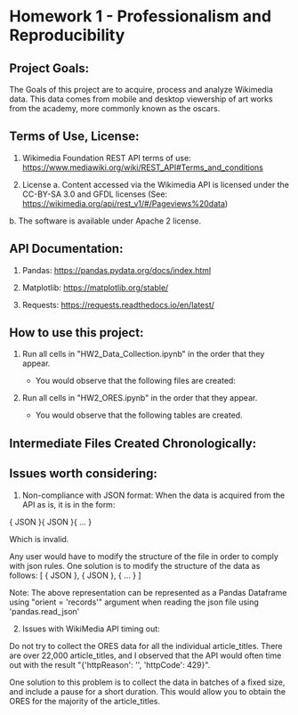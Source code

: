 # Homework 1 - Professionalism and Reproducibility

## Project Goals:

The Goals of this project are to acquire, process and analyze Wikimedia data. 
This data comes from mobile and desktop viewership of art works from the academy,
more commonly known as the oscars. 


## Terms of Use, License:

1. Wikimedia Foundation REST API terms of use: https://www.mediawiki.org/wiki/REST_API#Terms_and_conditions

2. License
a. Content accessed via the Wikimedia API is licensed under the CC-BY-SA 3.0 and GFDL licenses (See: https://wikimedia.org/api/rest_v1/#/Pageviews%20data)

b. The software is available under Apache 2 license. 


## API Documentation:

1. Pandas: https://pandas.pydata.org/docs/index.html

2. Matplotlib: https://matplotlib.org/stable/

3. Requests: https://requests.readthedocs.io/en/latest/


## How to use this project:

1. Run all cells in "HW2_Data_Collection.ipynb" in the order that they appear.
	- You would observe that the following files are created:


2. Run all cells in "HW2_ORES.ipynb" in the order that they appear.
	- You would observe that the following tables are created.

## Intermediate Files Created Chronologically:



## Issues worth considering:

1. Non-compliance with JSON format:
When the data is acquired from the API as is, it is in the form:

{
	JSON
}{
	JSON
}{
	...
}

Which is invalid.

Any user would have to modify the structure of the file in order to comply with 
json rules. One solution is to modify the structure of the data as follows:
[
	{
		JSON
	},
	{
		JSON
	},
	{
		...
	}
]

Note: The above representation can be represented as a Pandas Dataframe using
"orient = 'records'" argument when reading the json file using 'pandas.read_json'

2. Issues with WikiMedia API timing out:

Do not try to collect the ORES data for all the individual article_titles. 
There are over 22,000 article_titles, and I observed that the API would often
time out with the result "{'httpReason': '', 'httpCode': 429}".

One solution to this problem is to collect the data in batches of a fixed size,
and include a pause for a short duration. This would allow you to obtain the ORES
for the majority of the article_titles. 



